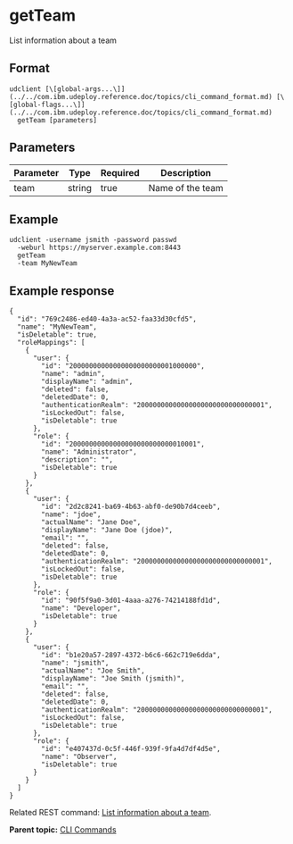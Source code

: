 # getTeam

List information about a team

## Format

```
udclient [\[global-args...\]](../../com.ibm.udeploy.reference.doc/topics/cli_command_format.md) [\[global-flags...\]](../../com.ibm.udeploy.reference.doc/topics/cli_command_format.md)
  getTeam [parameters]
```

## Parameters

|Parameter|Type|Required|Description|
|---------|----|--------|-----------|
|team|string|true|Name of the team|

## Example

```
udclient -username jsmith -password passwd 
  -weburl https://myserver.example.com:8443
  getTeam
  -team MyNewTeam
```

## Example response

```
{
  "id": "769c2486-ed40-4a3a-ac52-faa33d30cfd5",
  "name": "MyNewTeam",
  "isDeletable": true,
  "roleMappings": [
    {
      "user": {
        "id": "20000000000000000000000001000000",
        "name": "admin",
        "displayName": "admin",
        "deleted": false,
        "deletedDate": 0,
        "authenticationRealm": "20000000000000000000000000000001",
        "isLockedOut": false,
        "isDeletable": true
      },
      "role": {
        "id": "20000000000000000000000000010001",
        "name": "Administrator",
        "description": "",
        "isDeletable": true
      }
    },
    {
      "user": {
        "id": "2d2c8241-ba69-4b63-abf0-de90b7d4ceeb",
        "name": "jdoe",
        "actualName": "Jane Doe",
        "displayName": "Jane Doe (jdoe)",
        "email": "",
        "deleted": false,
        "deletedDate": 0,
        "authenticationRealm": "20000000000000000000000000000001",
        "isLockedOut": false,
        "isDeletable": true
      },
      "role": {
        "id": "90f5f9a0-3d01-4aaa-a276-74214188fd1d",
        "name": "Developer",
        "isDeletable": true
      }
    },
    {
      "user": {
        "id": "b1e20a57-2897-4372-b6c6-662c719e6dda",
        "name": "jsmith",
        "actualName": "Joe Smith",
        "displayName": "Joe Smith (jsmith)",
        "email": "",
        "deleted": false,
        "deletedDate": 0,
        "authenticationRealm": "20000000000000000000000000000001",
        "isLockedOut": false,
        "isDeletable": true
      },
      "role": {
        "id": "e407437d-0c5f-446f-939f-9fa4d7df4d5e",
        "name": "Observer",
        "isDeletable": true
      }
    }
  ]
}

```

Related REST command: [List information about a team](rest_cli_team_info_get.md).

**Parent topic:** [CLI Commands](../../com.ibm.udeploy.reference.doc/topics/cli_commands.md)


